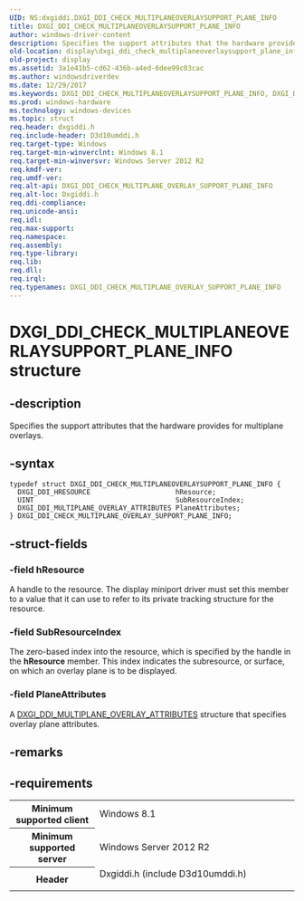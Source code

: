 ```yaml
---
UID: NS:dxgiddi.DXGI_DDI_CHECK_MULTIPLANEOVERLAYSUPPORT_PLANE_INFO
title: DXGI_DDI_CHECK_MULTIPLANEOVERLAYSUPPORT_PLANE_INFO
author: windows-driver-content
description: Specifies the support attributes that the hardware provides for multiplane overlays.
old-location: display\dxgi_ddi_check_multiplaneoverlaysupport_plane_info.htm
old-project: display
ms.assetid: 3a1e41b5-cd62-436b-a4ed-6dee99c03cac
ms.author: windowsdriverdev
ms.date: 12/29/2017
ms.keywords: DXGI_DDI_CHECK_MULTIPLANEOVERLAYSUPPORT_PLANE_INFO, DXGI_DDI_CHECK_MULTIPLANE_OVERLAY_SUPPORT_PLANE_INFO
ms.prod: windows-hardware
ms.technology: windows-devices
ms.topic: struct
req.header: dxgiddi.h
req.include-header: D3d10umddi.h
req.target-type: Windows
req.target-min-winverclnt: Windows 8.1
req.target-min-winversvr: Windows Server 2012 R2
req.kmdf-ver: 
req.umdf-ver: 
req.alt-api: DXGI_DDI_CHECK_MULTIPLANE_OVERLAY_SUPPORT_PLANE_INFO
req.alt-loc: Dxgiddi.h
req.ddi-compliance: 
req.unicode-ansi: 
req.idl: 
req.max-support: 
req.namespace: 
req.assembly: 
req.type-library: 
req.lib: 
req.dll: 
req.irql: 
req.typenames: DXGI_DDI_CHECK_MULTIPLANE_OVERLAY_SUPPORT_PLANE_INFO
---
```


# DXGI_DDI_CHECK_MULTIPLANEOVERLAYSUPPORT_PLANE_INFO structure



## -description
Specifies the support attributes that the hardware provides for multiplane overlays.



## -syntax

````
typedef struct DXGI_DDI_CHECK_MULTIPLANEOVERLAYSUPPORT_PLANE_INFO {
  DXGI_DDI_HRESOURCE                     hResource;
  UINT                                   SubResourceIndex;
  DXGI_DDI_MULTIPLANE_OVERLAY_ATTRIBUTES PlaneAttributes;
} DXGI_DDI_CHECK_MULTIPLANE_OVERLAY_SUPPORT_PLANE_INFO;
````


## -struct-fields

### -field hResource

A handle to the resource. The display miniport driver must set this member to a value that it can use to refer to its private tracking structure for the resource.


### -field SubResourceIndex

The zero-based index into the resource, which is specified by the handle in the <b>hResource</b> member. This index indicates the subresource, or surface, on which an overlay plane is to be displayed.


### -field PlaneAttributes

A <a href="..\dxgiddi\ns-dxgiddi-dxgi_ddi_multiplane_overlay_attributes.md">DXGI_DDI_MULTIPLANE_OVERLAY_ATTRIBUTES</a> structure that specifies overlay plane attributes.


## -remarks


## -requirements
<table>
<tr>
<th width="30%">
Minimum supported client

</th>
<td width="70%">
Windows 8.1

</td>
</tr>
<tr>
<th width="30%">
Minimum supported server

</th>
<td width="70%">
Windows Server 2012 R2

</td>
</tr>
<tr>
<th width="30%">
Header

</th>
<td width="70%">
<dl>
<dt>Dxgiddi.h (include D3d10umddi.h)</dt>
</dl>
</td>
</tr>
</table>
